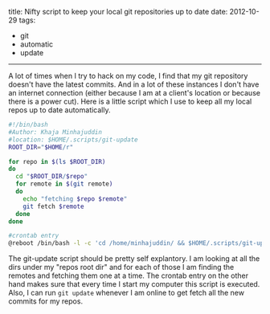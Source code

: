 title: Nifty script to keep your local git repositories up to date
date: 2012-10-29
tags:
- git
- automatic
- update
---

A lot of times when I try to hack on my code, I find that my git repository doesn't have the latest commits. And in a lot of these instances I don't have an internet connection (either because I am  at a client's location or because there is a power cut). Here is a little script which I use to keep all my local repos up to date automatically.

~~~sh
#!/bin/bash
#Author: Khaja Minhajuddin
#location: $HOME/.scripts/git-update
ROOT_DIR="$HOME/r"

for repo in $(ls $ROOT_DIR)
do
  cd "$ROOT_DIR/$repo"
  for remote in $(git remote)
  do
    echo "fetching $repo $remote"
    git fetch $remote
  done
done
~~~

~~~sh
#crontab entry
@reboot /bin/bash -l -c 'cd /home/minhajuddin/ && $HOME/.scripts/git-update'
~~~

The git-update script should be pretty self explantory. I am looking at all the dirs under my "repos root dir" and for each of those I am finding the remotes and fetching them one at a time. The crontab entry on the other hand makes sure that every time I start my computer this script is executed. Also, I can run `git update` whenever I am online to get fetch all the new commits for my repos.
